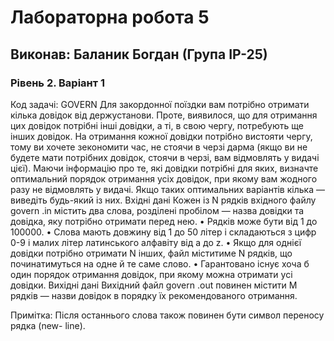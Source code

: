 # Лабораторна робота 5
## Виконав: Баланик Богдан (Група ІР-25)
### Рівень 2. Варіант 1

Код задачi: GOVERN
Для закордонної поїздки вам потрiбно отримати кiлька довiдок вiд держустанови.
Проте, виявилося, що для отримання цих довiдок потрiбнi iншi довiдки, а тi, в свою
чергу, потребують ще iнших довiдок.
На отримання кожної довiдки потрiбно вистояти чергу, тому ви хочете зекономити
час, не стоячи в черзi дарма (якщо ви не будете мати потрiбних довiдок, стоячи в
черзi, вам вiдмовлять у видачi цiєї).
Маючи iнформацiю про те, якi довiдки потрiбнi для яких, визначте оптимальний
порядок отримання усiх довiдок, при якому вам жодного разу не вiдмовлять у
видачi. Якщо таких оптимальних варiантiв кiлька — виведiть будь-який iз них.
Вхiднi данi
Кожен iз N рядкiв вхiдного файлу govern .in мiстить два слова, роздiленi пробiлом
— назва довiдки та довiдка, яку потрiбно отримати перед нею.
• Рядкiв може бути вiд 1 до 100000.
• Слова мають довжину вiд 1 до 50 лiтер i складаються з цифр 0-9 i малих лiтер
латинського алфавiту вiд a до z.
• Якщо для однiєї довiдки потрiбно отримати N iнших, файл мiститиме N рядкiв,
що починатимуться на одне й те саме слово.
• Гарантовано iснує хоча б один порядок отримання довiдок, при якому можна
отримати усi довiдки.
Вихiднi данi
Вихiдний файл govern .out повинен мiстити M рядкiв — назви довiдок в порядку їх
рекомендованого отримання.

Примiтка: Пiсля останнього слова також повинен бути символ переносу рядка (new-
line).